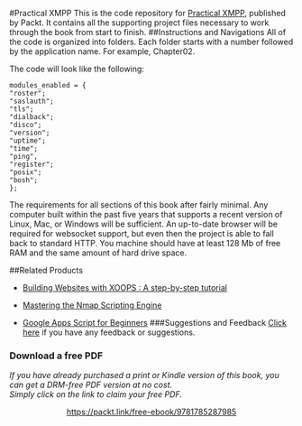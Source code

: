 


#Practical XMPP
This is the code repository for [Practical XMPP](https://www.packtpub.com/networking-and-servers/practical-xmpp?utm_source=github&utm_medium=repository&utm_campaign=9781785287985), published by Packt. It contains all the supporting project files necessary to work through the book from start to finish.
##Instructions and Navigations
All of the code is organized into folders. Each folder starts with a number followed by the application name. For example, Chapter02.



The code will look like the following:
```
modules_enabled = {
"roster";
"saslauth";
"tls";
"dialback";
"disco";
"version";
"uptime";
"time";
"ping",
"register";
"posix";
"bosh";
};
```

The requirements for all sections of this book after fairly minimal. Any computer built within the past five years that supports a recent version of Linux, Mac, or Windows will be sufficient. An up-to-date browser will be required for websocket support, but even then the project is able to fall back to standard HTTP. You machine should have at least 128 Mb of free RAM and the same amount of hard drive space.

##Related Products
* [Building Websites with XOOPS : A step-by-step tutorial](https://www.packtpub.com/web-development/building-websites-xoops-step-step-tutorial?utm_source=github&utm_medium=repository&utm_campaign=9781904811282)

* [Mastering the Nmap Scripting Engine](https://www.packtpub.com/networking-and-servers/mastering-nmap-scripting-engine?utm_source=github&utm_medium=repository&utm_campaign=9781782168317)

* [Google Apps Script for Beginners](https://www.packtpub.com/web-development/google-apps-script-beginners?utm_source=github&utm_medium=repository&utm_campaign=9781783552177)
###Suggestions and Feedback
[Click here](https://docs.google.com/forms/d/e/1FAIpQLSe5qwunkGf6PUvzPirPDtuy1Du5Rlzew23UBp2S-P3wB-GcwQ/viewform) if you have any feedback or suggestions.
### Download a free PDF

 <i>If you have already purchased a print or Kindle version of this book, you can get a DRM-free PDF version at no cost.<br>Simply click on the link to claim your free PDF.</i>
<p align="center"> <a href="https://packt.link/free-ebook/9781785287985">https://packt.link/free-ebook/9781785287985 </a> </p>